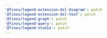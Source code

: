 ```yaml
---
'@finos/legend-extension-dsl-diagram': patch
'@finos/legend-extension-dsl-text': patch
'@finos/legend-graph': patch
'@finos/legend-query': patch
'@finos/legend-studio': patch
---
```

